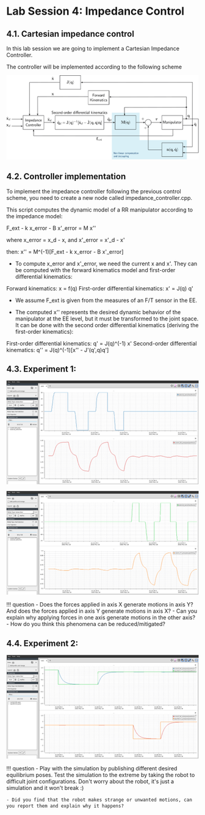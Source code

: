 # Lab Session 4: Impedance Control

## 4.1. Cartesian impedance control
In this lab session we are going to implement a Cartesian Impedance Controller. 

The controller will be implemented according to the following scheme

![impedance_control](images/impedance_control.svg)

## 4.2. Controller implementation

To implement the impedance controller following the previous control scheme, you need to create a new node called impedance_controller.cpp.



This script computes the dynamic model of a RR manipulator according to the impedance model:

F_ext - k x_error - B x'_error = M x''

where x_error = x_d - x, and x'_error = x'_d - x'

then: x'' = M^(-1)[F_ext - k x_error - B x'_error]

- To compute x_error and x'_error, we need the current x and x'.
They can be computed with the forward kinematics model and first-order differential kinematics:

Forward kinematics: x  =  f(q)
First-order differential kinematics: x' = J(q) q'

- We assume F_ext is given from the measures of an F/T sensor in the EE.

- The computed x'' represents the desired dynamic behavior of the manipulator at the EE level, but it must be transformed to the
joint space. It can be done with the second order differential kinematics (deriving the first-order kinematics):

First-order differential kinematics:   q'  = J(q)^(-1) x'
Second-order differential kinematics:  q'' = J(q)^(-1)[x'' - J'(q',q)q']


## 4.3. Experiment 1: 

![results_force_x](images/results_force_x.png)

![results_force_y](images/results_force_y.png)

!!! question
    - Does the forces applied in axis X generate motions in axis Y? And does the forces applied in axis Y generate motions in axis X? 
    - Can you explain why applying forces in one axis generate motions in the other axis? 
    - How do you think this phenomena can be reduced/mitigated?

## 4.4. Experiment 2:

![results_EE_pose](images/results_EE_pose.png)

!!! question
    - Play with the simulation by publishing different desired equilibrium poses. Test the simulation to the extreme by taking the robot to difficult joint configurations. Don't worry about the robot, it's just a simulation and it won't break :) 

    - Did you find that the robot makes strange or unwanted motions, can you report them and explain why it happens?

